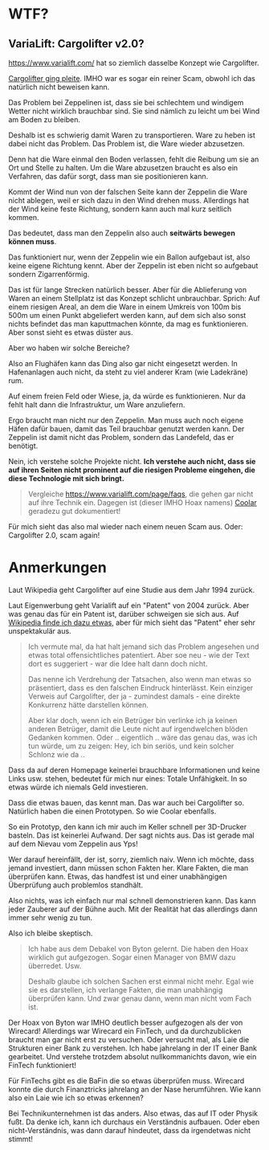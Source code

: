 # WTF?

## VariaLift: Cargolifter v2.0?

<https://www.varialift.com/> hat so ziemlich dasselbe Konzept wie Cargolifter.

[Cargolifter ging pleite](https://de.wikipedia.org/wiki/Cargolifter).  IMHO war es sogar ein reiner Scam, obwohl ich das natürlich nicht beweisen kann.

Das Problem bei Zeppelinen ist, dass sie bei schlechtem und windigem Wetter nicht wirklich brauchbar sind.
Sie sind nämlich zu leicht um bei Wind am Boden zu bleiben.

Deshalb ist es schwierig damit Waren zu transportieren.  Ware zu heben ist dabei nicht das Problem.
Das Problem ist, die Ware wieder abzusetzen.

Denn hat die Ware einmal den Boden verlassen, fehlt die Reibung um sie an Ort und Stelle zu halten.
Um die Ware abzusetzen braucht es also ein Verfahren, das dafür sorgt, dass man sie positionieren kann.

Kommt der Wind nun von der falschen Seite kann der Zeppelin die Ware nicht ablegen,
weil er sich dazu in den Wind drehen muss.  Allerdings hat der Wind keine feste Richtung,
sondern kann auch mal kurz seitlich kommen.

Das bedeutet, dass man den Zeppelin also auch **seitwärts bewegen können muss**.

Das funktioniert nur, wenn der Zeppelin wie ein Ballon aufgebaut ist, also keine eigene Richtung kennt.
Aber der Zeppelin ist eben nicht so aufgebaut sondern Zigarrenförmig.

Das ist für lange Strecken natürlich besser.  Aber für die Ablieferung von Waren an einem Stellplatz ist
das Konzept schlicht unbrauchbar.  Sprich:  Auf einem riesigen Areal, an dem die Ware in einem Umkreis von
100m bis 500m um einen Punkt abgeliefert werden kann, auf dem sich also sonst nichts befindet das man
kaputtmachen könnte, da mag es funktionieren.  Aber sonst sieht es etwas düster aus.

Aber wo haben wir solche Bereiche?

Also an Flughäfen kann das Ding also gar nicht eingesetzt werden.  In Hafenanlagen auch nicht,
da steht zu viel anderer Kram (wie Ladekräne) rum.

Auf einem freien Feld oder Wiese, ja, da würde es funktionieren.  Nur da fehlt halt dann die Infrastruktur,
um Ware anzuliefern.

Ergo braucht man nicht nur den Zeppelin.  Man muss auch noch eigene Häfen dafür bauen, damit das Teil brauchbar
genutzt werden kann.  Der Zeppelin ist damit nicht das Problem, sondern das Landefeld, das er benötigt.

Nein, ich verstehe solche Projekte nicht.  **Ich verstehe auch nicht, dass sie auf ihren Seiten nicht prominent
auf die riesigen Probleme eingehen, die diese Technologie mit sich bringt.**

> Vergleiche <https://www.varialift.com/page/faqs>, die gehen gar nicht auf ihre Technik ein.
> Dagegen ist (dieser IMHO Hoax namens) [Coolar](https://coolar.co/) geradezu gut dokumentiert!

Für mich sieht das also mal wieder nach einem neuen Scam aus.  Oder:  Cargolifter 2.0, scam again!


# Anmerkungen

Laut Wikipedia geht Cargolifter auf eine Studie aus dem Jahr 1994 zurück.

Laut Eigenwerbung geht Varialift auf ein "Patent" von 2004 zurück.  Aber was genau das für ein Patent ist,
darüber schweigen sie sich aus.  Auf [Wikipedia finde ich dazu etwas](https://en.wikipedia.org/wiki/Metal-clad_airship#Varialift_Airships), aber für mich sieht das "Patent" eher sehr unspektakulär aus.

> Ich vermute mal, da hat halt jemand sich das Problem angesehen und etwas total offensichtliches patentiert.
> Aber soe neu - wie der Text dort es suggeriert - war die Idee halt dann doch nicht.
>
> Das nenne ich Verdrehung der Tatsachen, also wenn man etwas so präsentiert, dass es den falschen Eindruck
> hinterlässt.  Kein einziger Verweis auf Cargolifter, der ja - zumindest damals - eine direkte Konkurrenz
> hätte darstellen können.
>
> Aber klar doch, wenn ich ein Betrüger bin verlinke ich ja keinen anderen Betrüger, damit die Leute nicht
> auf irgendwelchen blöden Gedanken kommen.  Oder .. eigentlich .. wäre das genau das, was ich tun würde,
> um zu zeigen:  Hey, ich bin seriös, und kein solcher Schlonz wie da ..


Dass da auf deren Homepage keinerlei brauchbare Informationen und keine Links usw. stehen,
bedeutet für mich nur eines:  Totale Unfähigkeit.  In so etwas würde ich niemals Geld investieren.

Dass die etwas bauen, das kennt man.  Das war auch bei Cargolifter so.  Natürlich haben die einen Prototypen.
So wie Coolar ebenfalls.

So ein Prototyp, den kann ich mir auch im Keller schnell per 3D-Drucker basteln.  Das ist keinerlei Aufwand.
Der sagt nichts aus.  Das ist gerade mal auf dem Nievau vom Zeppelin aus Yps!

Wer darauf hereinfällt, der ist, sorry, ziemlich naiv.  Wenn ich möchte, dass jemand investiert, dann müssen
schon Fakten her.  Klare Fakten, die man überprüfen kann.  Etwas, das handfest ist und einer
unabhängigen Überprüfung auch problemlos standhält.

Also nichts, was ich einfach nur mal schnell demonstrieren kann.  Das kann jeder Zauberer auf der Bühne auch.
Mit der Realität hat das allerdings dann immer sehr wenig zu tun.

Also ich bleibe skeptisch.

> Ich habe aus dem Debakel von Byton gelernt.  Die haben den Hoax wirklich gut aufgezogen.
> Sogar einen Manager von BMW dazu überredet.  Usw.
>
> Deshalb glaube ich solchen Sachen erst einmal nicht mehr.  Egal wie sie es darstellen,
> ich verlange Fakten, die man unabhängig überprüfen kann.  Und zwar genau dann, wenn man nicht vom Fach ist.

Der Hoax von Byton war IMHO deutlich besser aufgezogen als der von Wirecard!
Allerdings war Wirecard ein FinTech, und da durchzublicken braucht man gar nicht erst zu versuchen.
Oder versucht mal, als Laie die Strukturen einer Bank zu verstehen.  Ich habe jahrelang in der IT einer Bank
gearbeitet.  Und verstehe trotzdem absolut nullkommanichts davon, wie ein FinTech funktioniert!

Für FinTechs gibt es die BaFin die so etwas überprüfen muss.  Wirecard konnte die durch Finanztricks
jahrelang an der Nase herumführen.  Wie kann also ein Laie wie ich so etwas erkennen?

Bei Technikunternehmen ist das anders.  Also etwas, das auf IT oder Physik fußt.
Da denke ich, kann ich durchaus ein Verständnis aufbauen.
Oder eben nicht-Verständnis, was dann darauf hindeutet, dass da irgendetwas nicht stimmt!
